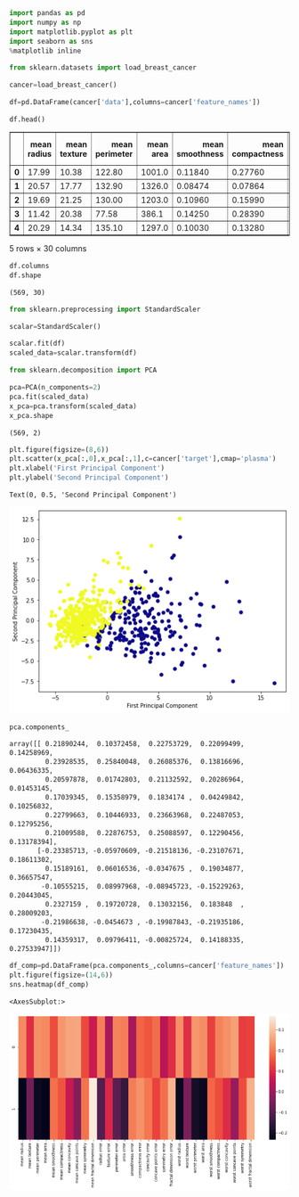 ```python
import pandas as pd
import numpy as np
import matplotlib.pyplot as plt
import seaborn as sns
%matplotlib inline
```


```python
from sklearn.datasets import load_breast_cancer

```


```python
cancer=load_breast_cancer()
```


```python
df=pd.DataFrame(cancer['data'],columns=cancer['feature_names'])
```


```python
df.head()
```




<div>
<style scoped>
    .dataframe tbody tr th:only-of-type {
        vertical-align: middle;
    }

    .dataframe tbody tr th {
        vertical-align: top;
    }

    .dataframe thead th {
        text-align: right;
    }
</style>
<table border="1" class="dataframe">
  <thead>
    <tr style="text-align: right;">
      <th></th>
      <th>mean radius</th>
      <th>mean texture</th>
      <th>mean perimeter</th>
      <th>mean area</th>
      <th>mean smoothness</th>
      <th>mean compactness</th>
      <th>mean concavity</th>
      <th>mean concave points</th>
      <th>mean symmetry</th>
      <th>mean fractal dimension</th>
      <th>...</th>
      <th>worst radius</th>
      <th>worst texture</th>
      <th>worst perimeter</th>
      <th>worst area</th>
      <th>worst smoothness</th>
      <th>worst compactness</th>
      <th>worst concavity</th>
      <th>worst concave points</th>
      <th>worst symmetry</th>
      <th>worst fractal dimension</th>
    </tr>
  </thead>
  <tbody>
    <tr>
      <th>0</th>
      <td>17.99</td>
      <td>10.38</td>
      <td>122.80</td>
      <td>1001.0</td>
      <td>0.11840</td>
      <td>0.27760</td>
      <td>0.3001</td>
      <td>0.14710</td>
      <td>0.2419</td>
      <td>0.07871</td>
      <td>...</td>
      <td>25.38</td>
      <td>17.33</td>
      <td>184.60</td>
      <td>2019.0</td>
      <td>0.1622</td>
      <td>0.6656</td>
      <td>0.7119</td>
      <td>0.2654</td>
      <td>0.4601</td>
      <td>0.11890</td>
    </tr>
    <tr>
      <th>1</th>
      <td>20.57</td>
      <td>17.77</td>
      <td>132.90</td>
      <td>1326.0</td>
      <td>0.08474</td>
      <td>0.07864</td>
      <td>0.0869</td>
      <td>0.07017</td>
      <td>0.1812</td>
      <td>0.05667</td>
      <td>...</td>
      <td>24.99</td>
      <td>23.41</td>
      <td>158.80</td>
      <td>1956.0</td>
      <td>0.1238</td>
      <td>0.1866</td>
      <td>0.2416</td>
      <td>0.1860</td>
      <td>0.2750</td>
      <td>0.08902</td>
    </tr>
    <tr>
      <th>2</th>
      <td>19.69</td>
      <td>21.25</td>
      <td>130.00</td>
      <td>1203.0</td>
      <td>0.10960</td>
      <td>0.15990</td>
      <td>0.1974</td>
      <td>0.12790</td>
      <td>0.2069</td>
      <td>0.05999</td>
      <td>...</td>
      <td>23.57</td>
      <td>25.53</td>
      <td>152.50</td>
      <td>1709.0</td>
      <td>0.1444</td>
      <td>0.4245</td>
      <td>0.4504</td>
      <td>0.2430</td>
      <td>0.3613</td>
      <td>0.08758</td>
    </tr>
    <tr>
      <th>3</th>
      <td>11.42</td>
      <td>20.38</td>
      <td>77.58</td>
      <td>386.1</td>
      <td>0.14250</td>
      <td>0.28390</td>
      <td>0.2414</td>
      <td>0.10520</td>
      <td>0.2597</td>
      <td>0.09744</td>
      <td>...</td>
      <td>14.91</td>
      <td>26.50</td>
      <td>98.87</td>
      <td>567.7</td>
      <td>0.2098</td>
      <td>0.8663</td>
      <td>0.6869</td>
      <td>0.2575</td>
      <td>0.6638</td>
      <td>0.17300</td>
    </tr>
    <tr>
      <th>4</th>
      <td>20.29</td>
      <td>14.34</td>
      <td>135.10</td>
      <td>1297.0</td>
      <td>0.10030</td>
      <td>0.13280</td>
      <td>0.1980</td>
      <td>0.10430</td>
      <td>0.1809</td>
      <td>0.05883</td>
      <td>...</td>
      <td>22.54</td>
      <td>16.67</td>
      <td>152.20</td>
      <td>1575.0</td>
      <td>0.1374</td>
      <td>0.2050</td>
      <td>0.4000</td>
      <td>0.1625</td>
      <td>0.2364</td>
      <td>0.07678</td>
    </tr>
  </tbody>
</table>
<p>5 rows × 30 columns</p>
</div>




```python
df.columns
df.shape
```




    (569, 30)




```python
from sklearn.preprocessing import StandardScaler
```


```python
scalar=StandardScaler()
```


```python
scalar.fit(df)
scaled_data=scalar.transform(df)
```


```python
from sklearn.decomposition import PCA
```


```python
pca=PCA(n_components=2)
pca.fit(scaled_data)
x_pca=pca.transform(scaled_data)
x_pca.shape
```




    (569, 2)




```python
plt.figure(figsize=(8,6))
plt.scatter(x_pca[:,0],x_pca[:,1],c=cancer['target'],cmap='plasma')
plt.xlabel('First Principal Component')
plt.ylabel('Second Principal Component')
```




    Text(0, 0.5, 'Second Principal Component')




![png](output_11_1.png)



```python
pca.components_
```




    array([[ 0.21890244,  0.10372458,  0.22753729,  0.22099499,  0.14258969,
             0.23928535,  0.25840048,  0.26085376,  0.13816696,  0.06436335,
             0.20597878,  0.01742803,  0.21132592,  0.20286964,  0.01453145,
             0.17039345,  0.15358979,  0.1834174 ,  0.04249842,  0.10256832,
             0.22799663,  0.10446933,  0.23663968,  0.22487053,  0.12795256,
             0.21009588,  0.22876753,  0.25088597,  0.12290456,  0.13178394],
           [-0.23385713, -0.05970609, -0.21518136, -0.23107671,  0.18611302,
             0.15189161,  0.06016536, -0.0347675 ,  0.19034877,  0.36657547,
            -0.10555215,  0.08997968, -0.08945723, -0.15229263,  0.20443045,
             0.2327159 ,  0.19720728,  0.13032156,  0.183848  ,  0.28009203,
            -0.21986638, -0.0454673 , -0.19987843, -0.21935186,  0.17230435,
             0.14359317,  0.09796411, -0.00825724,  0.14188335,  0.27533947]])




```python
df_comp=pd.DataFrame(pca.components_,columns=cancer['feature_names'])
plt.figure(figsize=(14,6))
sns.heatmap(df_comp)
```




    <AxesSubplot:>




![png](output_13_1.png)



```python

```
